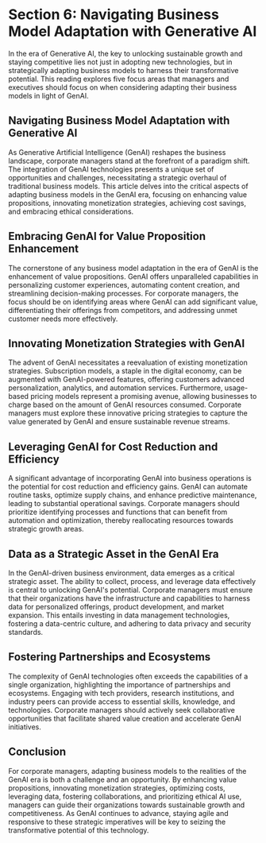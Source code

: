 # Section 6: Navigating Business Model Adaptation with Generative AI

In the era of Generative AI, the key to unlocking sustainable growth and staying competitive lies not just in adopting new technologies, but in strategically adapting business models to harness their transformative potential. This reading explores five focus areas that managers and executives should focus on when considering adapting their business models in light of GenAI.

## Navigating Business Model Adaptation with Generative AI

As Generative Artificial Intelligence (GenAI) reshapes the business landscape, corporate managers stand at the forefront of a paradigm shift. The integration of GenAI technologies presents a unique set of opportunities and challenges, necessitating a strategic overhaul of traditional business models. This article delves into the critical aspects of adapting business models in the GenAI era, focusing on enhancing value propositions, innovating monetization strategies, achieving cost savings, and embracing ethical considerations.

## Embracing GenAI for Value Proposition Enhancement

The cornerstone of any business model adaptation in the era of GenAI is the enhancement of value propositions. GenAI offers unparalleled capabilities in personalizing customer experiences, automating content creation, and streamlining decision-making processes. For corporate managers, the focus should be on identifying areas where GenAI can add significant value, differentiating their offerings from competitors, and addressing unmet customer needs more effectively.

## Innovating Monetization Strategies with GenAI

The advent of GenAI necessitates a reevaluation of existing monetization strategies. Subscription models, a staple in the digital economy, can be augmented with GenAI-powered features, offering customers advanced personalization, analytics, and automation services. Furthermore, usage-based pricing models represent a promising avenue, allowing businesses to charge based on the amount of GenAI resources consumed. Corporate managers must explore these innovative pricing strategies to capture the value generated by GenAI and ensure sustainable revenue streams.

## Leveraging GenAI for Cost Reduction and Efficiency

A significant advantage of incorporating GenAI into business operations is the potential for cost reduction and efficiency gains. GenAI can automate routine tasks, optimize supply chains, and enhance predictive maintenance, leading to substantial operational savings. Corporate managers should prioritize identifying processes and functions that can benefit from automation and optimization, thereby reallocating resources towards strategic growth areas.

## Data as a Strategic Asset in the GenAI Era

In the GenAI-driven business environment, data emerges as a critical strategic asset. The ability to collect, process, and leverage data effectively is central to unlocking GenAI's potential. Corporate managers must ensure that their organizations have the infrastructure and capabilities to harness data for personalized offerings, product development, and market expansion. This entails investing in data management technologies, fostering a data-centric culture, and adhering to data privacy and security standards.

## Fostering Partnerships and Ecosystems

The complexity of GenAI technologies often exceeds the capabilities of a single organization, highlighting the importance of partnerships and ecosystems. Engaging with tech providers, research institutions, and industry peers can provide access to essential skills, knowledge, and technologies. Corporate managers should actively seek collaborative opportunities that facilitate shared value creation and accelerate GenAI initiatives.

## Conclusion

For corporate managers, adapting business models to the realities of the GenAI era is both a challenge and an opportunity. By enhancing value propositions, innovating monetization strategies, optimizing costs, leveraging data, fostering collaborations, and prioritizing ethical AI use, managers can guide their organizations towards sustainable growth and competitiveness. As GenAI continues to advance, staying agile and responsive to these strategic imperatives will be key to seizing the transformative potential of this technology.
